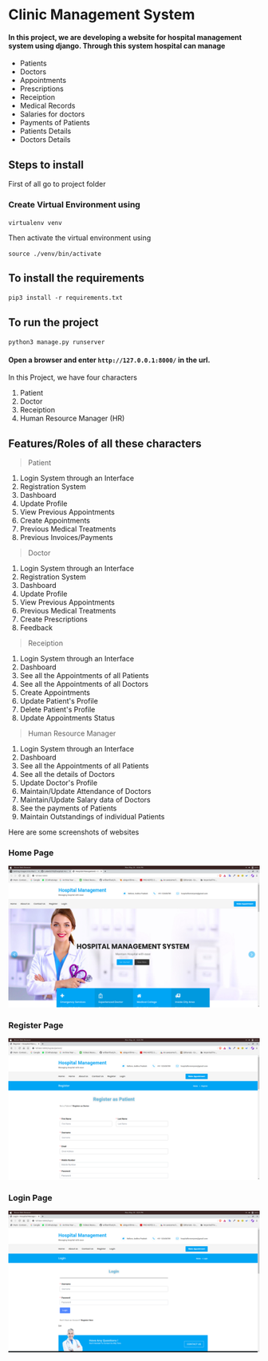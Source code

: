 # Clinic Management System

#### In this project, we are developing a website for hospital management system using django. Through this system hospital can manage 
* Patients
* Doctors
* Appointments
* Prescriptions
* Receiption
* Medical Records
* Salaries for doctors
* Payments of Patients
* Patients Details
* Doctors Details

## Steps to install

First of all go to project folder

### Create Virtual Environment using

`virtualenv venv`

Then activate the virtual environment using 

`source ./venv/bin/activate`

## To install the requirements

`pip3 install -r requirements.txt`

## To run the project

`python3 manage.py runserver`

#### Open a browser and enter `http://127.0.0.1:8000/` in the url.


In this Project, we have four characters

1. Patient
2. Doctor
3. Receiption
4. Human Resource Manager (HR)
   

## Features/Roles of all these characters

> Patient

1. Login System through an Interface
2. Registration System
3. Dashboard
4. Update Profile
5. View Previous Appointments
6. Create Appointments
7. Previous Medical Treatments
8. Previous Invoices/Payments

> Doctor

1. Login System through an Interface
2. Registration System
3. Dashboard
4. Update Profile
5. View Previous Appointments
6. Previous Medical Treatments
7. Create Prescriptions
8. Feedback

> Receiption

1. Login System through an Interface
2. Dashboard
3. See all the Appointments of all Patients
4. See all the Appointments of all Doctors
5. Create Appointments
6. Update Patient's Profile
7. Delete Patient's Profile
8. Update Appointments Status

> Human Resource Manager

1. Login System through an Interface
2. Dashboard
3. See all the Appointments of all Patients
4. See all the details of Doctors
5. Update Doctor's Profile
6. Maintain/Update Attendance of Doctors
7. Maintain/Update Salary data of Doctors
8. See the payments of Patients
9. Maintain Outstandings of individual Patients


Here are some screenshots of websites

### Home Page

![Home Page](./Screenshots/Home%20Page.png)

### Register Page

![Register Page](./Screenshots/Register%20Page.png)

### Login Page

![Login Page](./Screenshots/Login%20Page.png)
